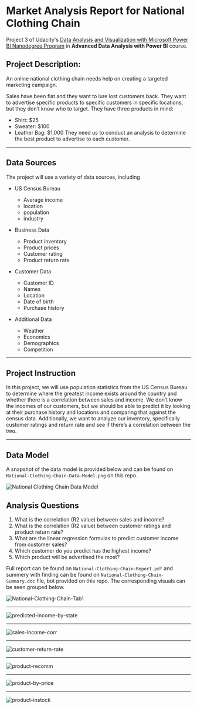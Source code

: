 # **Market Analysis Report for National Clothing Chain**

Project 3 of Udacity's [Data Analysis and Visualization with Microsoft Power BI Nanodegree Program](https://www.udacity.com/course/data-analysis-and-visualization-with-power-BI-nanodegree)
in **Advanced Data Analysis with Power BI** course.

## Project Description:
An online national clothing chain needs help on creating a targeted marketing campaign. 

Sales have been flat and they want to lure lost customers back. They want to advertise specific products to specific customers in specific locations, 
but they don’t know who to target. They have three products in mind:
- Shirt: $25
- Sweater: $100
- Leather Bag: $1,000
They need us to conduct an analysis to determine the best product to advertise to each customer.
___

## Data Sources
The project will use a variety of data sources, including
- US Census Bureau
  - Average income
  - location
  - population
  - industry

- Business Data
  - Product inventory
  - Product prices
  - Customer rating
  - Product return rate
  
- Customer Data
  - Customer ID
  - Names
  - Location
  - Date of birth
  - Purchase history
  
- Additional Data
  - Weather
  - Economics
  - Demographics
  - Competition
____

## Project Instruction
In this project, we will use population statistics from the US Census Bureau to determine where the greatest income exists around the country 
and whether there is a correlation between sales and income. We don’t know the incomes of our customers, but we should be able to predict it 
by looking at their purchase history and locations and comparing that against the census data. 
Additionally, we want to analyze our inventory, specifically customer ratings and return rate and see if there’s a correlation between the two.
___

## Data Model
A snapshot of the data model is provided below and can be found on `National-Clothing-Chain-Data-Model.png` on this repo.

![National Clothing Chain Data Model](https://github.com/xShaimaa/Udacity-Data-Analysis-and-Viz-with-Microsoft-Power-BI/blob/master/03-Market-Analysis-Report-for-National-Clothing-Chain/National-Clothing-Chain-Data-Model.png)


## Analysis Questions
1. What is the correlation (R2 value) between sales and income?
2. What is the correlation (R2 value) between customer ratings and product return rate?
3. What are the linear regression formulas to predict customer income from customer sales?
4. Which customer do you predict has the highest income?
5. Which product will be advertised the most?

Full report can be found on `National-Clothing-Chain-Report.pdf` and summery with finding can be found on `National-Clothing-Chain-Summary.doc` file, 
bot provided on this repo. The corresponding visuals can be seen grouped below.

![National-Clothing-Chain-Tab1]([https://github.com/xShaimaa/Udacity-Data-Analysis-and-Viz-with-Microsoft-Power-BI/blob/master/03-Market-Analysis-Report-for-National-Clothing-Chain/img/avg-income-by-state.png](https://github.com/kingggost/SEVEN-SAGES-TEA-COMPANY-SSTC-DATA-MODELING-PROJECT/blob/master/03-Market-Analysis-Report-for-National-Clothing-Chain/National-Clothing-Chain-Tab1.jpg))
___
![predicted-income-by-state](https://github.com/xShaimaa/Udacity-Data-Analysis-and-Viz-with-Microsoft-Power-BI/blob/master/03-Market-Analysis-Report-for-National-Clothing-Chain/img/predicted-income-by-state.png)
___
![sales-income-corr](https://github.com/xShaimaa/Udacity-Data-Analysis-and-Viz-with-Microsoft-Power-BI/blob/master/03-Market-Analysis-Report-for-National-Clothing-Chain/img/sales-income-corr.png)
___
![customer-return-rate](https://github.com/xShaimaa/Udacity-Data-Analysis-and-Viz-with-Microsoft-Power-BI/blob/master/03-Market-Analysis-Report-for-National-Clothing-Chain/img/customer-return-rate.png)
___
![product-recomm](https://github.com/xShaimaa/Udacity-Data-Analysis-and-Viz-with-Microsoft-Power-BI/blob/master/03-Market-Analysis-Report-for-National-Clothing-Chain/img/product-recomm.png)
___
![product-by-price](https://github.com/xShaimaa/Udacity-Data-Analysis-and-Viz-with-Microsoft-Power-BI/blob/master/03-Market-Analysis-Report-for-National-Clothing-Chain/img/product-by-price.png)
___
![product-instock](https://github.com/xShaimaa/Udacity-Data-Analysis-and-Viz-with-Microsoft-Power-BI/blob/master/03-Market-Analysis-Report-for-National-Clothing-Chain/img/product-instock.png) 
